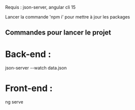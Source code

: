 Requis : json-server, angular cli 15

Lancer la commande 'npm i' pour mettre à jour les packages

## Commandes pour lancer le projet 

# Back-end : 

json-server --watch data.json

# Front-end : 

ng serve

